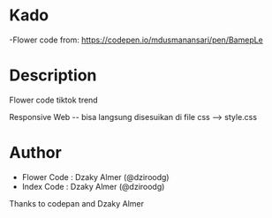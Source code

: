 # Kado
-Flower code from: https://codepen.io/mdusmanansari/pen/BamepLe


# Description
Flower code tiktok trend 

Responsive Web -- bisa langsung disesuikan di file css --> style.css

# Author
- Flower Code : Dzaky Almer (@dziroodg)
- Index Code : Dzaky Almer (@dziroodg)

Thanks to codepan and Dzaky Almer
